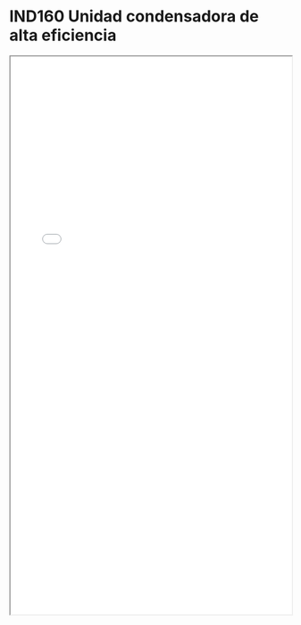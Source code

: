 
# IND160  Unidad condensadora de alta eficiencia

<iframe src="../IND160  Unidad condensadora de alta eficiencia.pdf" width="100%" height="1000px"></iframe>

